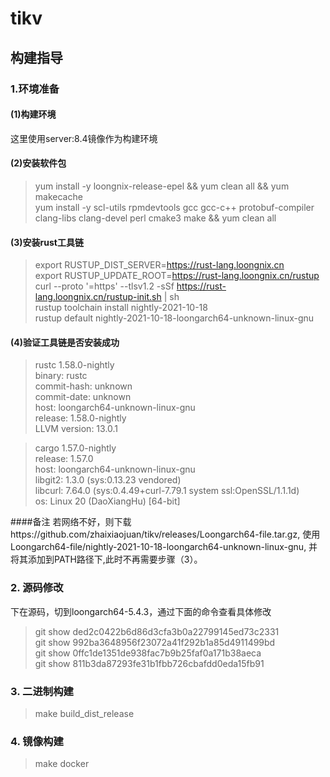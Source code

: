 # tikv
## 构建指导   

### 1.环境准备
#### (1)构建环境      
这里使用server:8.4镜像作为构建环境    
#### (2)安装软件包
> yum install -y loongnix-release-epel && yum clean all && yum makecache   
> yum install -y scl-utils rpmdevtools gcc gcc-c++ protobuf-compiler  clang-libs clang-devel  perl cmake3 make && yum clean all   
#### (3)安装rust工具链
> export RUSTUP_DIST_SERVER=https://rust-lang.loongnix.cn    
> export RUSTUP_UPDATE_ROOT=https://rust-lang.loongnix.cn/rustup     
> curl --proto '=https' --tlsv1.2 -sSf https://rust-lang.loongnix.cn/rustup-init.sh | sh     
> rustup toolchain install nightly-2021-10-18       
> rustup default nightly-2021-10-18-loongarch64-unknown-linux-gnu    
#### (4)验证工具链是否安装成功   
> rustc 1.58.0-nightly   
> binary: rustc   
> commit-hash: unknown   
> commit-date: unknown   
> host: loongarch64-unknown-linux-gnu   
> release: 1.58.0-nightly   
> LLVM version: 13.0.1   

> cargo 1.57.0-nightly   
> release: 1.57.0   
> host: loongarch64-unknown-linux-gnu   
> libgit2: 1.3.0 (sys:0.13.23 vendored)   
> libcurl: 7.64.0 (sys:0.4.49+curl-7.79.1 system ssl:OpenSSL/1.1.1d)   
> os: Linux 20 (DaoXiangHu) [64-bit]   

####备注
若网络不好，则下载https://github.com/zhaixiaojuan/tikv/releases/Loongarch64-file.tar.gz, 使用Loongarch64-file/nightly-2021-10-18-loongarch64-unknown-linux-gnu, 并将其添加到PATH路径下,此时不再需要步骤（3）。

### 2. 源码修改
下在源码，切到loongarch64-5.4.3，通过下面的命令查看具体修改
> git show ded2c0422b6d86d3cfa3b0a22799145ed73c2331   
> git show 992ba3648956f23072a41f292b1a85d4911499bd   
> git show 0ffc1de1351de938fac7b9b25faf0a171b38aeca   
> git show 811b3da87293fe31b1fbb726cbafdd0eda15fb91   

### 3. 二进制构建   
> make build_dist_release   

### 4. 镜像构建
> make docker 
